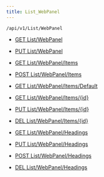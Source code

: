 ```yaml
---
title: List_WebPanel
---
```


```http
/api/v1/List/WebPanel
```

* [GET List/WebPanel](v1WebPanelEntityList_GetListDefinition.md)

* [PUT List/WebPanel](v1WebPanelEntityList_SetListDefinition.md)

* [GET List/WebPanel/Items](v1WebPanelEntityList_GetAllWebPanelEntity.md)

* [POST List/WebPanel/Items](v1WebPanelEntityList_PostWebPanelEntity.md)

* [GET List/WebPanel/Items/Default](v1WebPanelEntityList_CreateDefaultWebPanelEntity.md)

* [GET List/WebPanel/Items/{id}](v1WebPanelEntityList_GetWebPanelEntity.md)

* [PUT List/WebPanel/Items/{id}](v1WebPanelEntityList_PutWebPanelEntity.md)

* [DEL List/WebPanel/Items/{id}](v1WebPanelEntityList_DeleteWebPanelEntity.md)

* [GET List/WebPanel/Headings](v1WebPanelEntityList_GetWebPanelEntityHeadings.md)

* [PUT List/WebPanel/Headings](v1WebPanelEntityList_PutWebPanelEntityHeadings.md)

* [POST List/WebPanel/Headings](v1WebPanelEntityList_PostWebPanelEntityHeading.md)

* [DEL List/WebPanel/Headings](v1WebPanelEntityList_DeleteWebPanelEntityHeadings.md)
